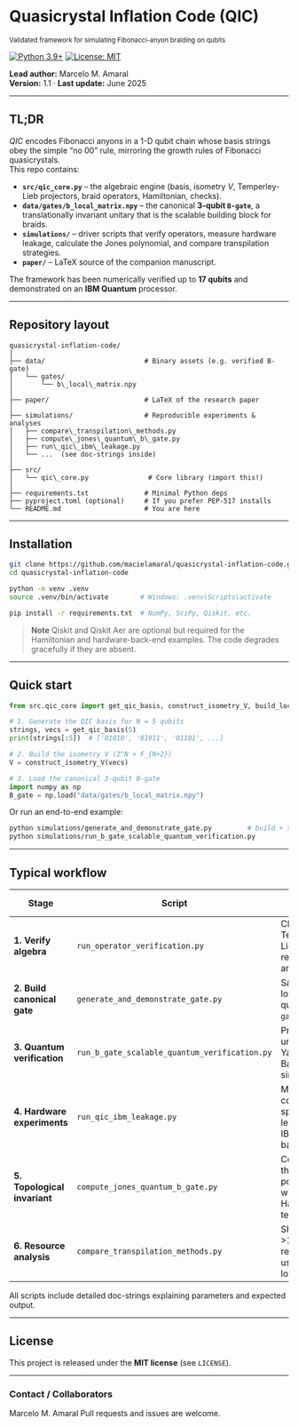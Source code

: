 # Quasicrystal Inflation Code (QIC)

<sub>Validated framework for simulating Fibonacci-anyon braiding on qubits</sub>

[![Python 3.9+](https://img.shields.io/badge/python-3.9%2B-blue.svg)](https://www.python.org)
[![License: MIT](https://img.shields.io/badge/license-MIT-green.svg)](LICENSE)

**Lead author:** Marcelo M. Amaral  
**Version:** 1.1 · **Last update:** June 2025

---

## TL;DR

*QIC* encodes Fibonacci anyons in a 1-D qubit chain whose basis strings obey the simple “no 00” rule, mirroring the growth rules of Fibonacci quasicrystals.  
This repo contains:

* **`src/qic_core.py`** – the algebraic engine (basis, isometry *V*, Temperley-Lieb projectors, braid operators, Hamiltonian, checks).  
* **`data/gates/b_local_matrix.npy`** – the canonical **3-qubit `B-gate`**, a translationally invariant unitary that is the scalable building block for braids.  
* **`simulations/`** – driver scripts that verify operators, measure hardware leakage, calculate the Jones polynomial, and compare transpilation strategies.  
* **`paper/`** – LaTeX source of the companion manuscript.

The framework has been numerically verified up to **17 qubits** and demonstrated on an **IBM Quantum** processor.

---

## Repository layout
```text
quasicrystal-inflation-code/
│
├── data/                         # Binary assets (e.g. verified B-gate)
│   └── gates/
│       └── b\_local\_matrix.npy
│
├── paper/                        # LaTeX of the research paper
│
├── simulations/                  # Reproducible experiments & analyses
│   ├── compare\_transpilation\_methods.py
│   ├── compute\_jones\_quantum\_b\_gate.py
│   ├── run\_qic\_ibm\_leakage.py
│   └── ...  (see doc-strings inside)
│
├── src/
│   └── qic\_core.py               # Core library (import this!)
│
├── requirements.txt              # Minimal Python deps
├── pyproject.toml (optional)     # If you prefer PEP-517 installs
└── README.md                     # You are here
```

---

## Installation

```bash
git clone https://github.com/macielamaral/quasicrystal-inflation-code.git
cd quasicrystal-inflation-code

python -m venv .venv
source .venv/bin/activate        # Windows: .venv\Scripts\activate

pip install -r requirements.txt  # NumPy, SciPy, Qiskit, etc.
````

> **Note**
> Qiskit and Qiskit Aer are optional but required for the Hamiltonian and hardware-back-end examples.
> The code degrades gracefully if they are absent.

---

## Quick start

```python
from src.qic_core import get_qic_basis, construct_isometry_V, build_local_projector_matrix

# 1. Generate the QIC basis for N = 5 qubits
strings, vecs = get_qic_basis(5)
print(strings[:5])  # ['01010', '01011', '01101', ...]

# 2. Build the isometry V (2^N × F_{N+2})
V = construct_isometry_V(vecs)

# 3. Load the canonical 3-qubit B-gate
import numpy as np
B_gate = np.load("data/gates/b_local_matrix.npy")
```

Or run an end-to-end example:

```bash
python simulations/generate_and_demonstrate_gate.py         # build + save B-gate
python simulations/run_b_gate_scalable_quantum_verification.py
```

---

## Typical workflow

| Stage                        | Script                                        | What it does                                         |
| ---------------------------- | --------------------------------------------- | ---------------------------------------------------- |
| **1. Verify algebra**        | `run_operator_verification.py`                | Checks Temperley-Lieb & braid relations for any *N*. |
| **2. Build canonical gate**  | `generate_and_demonstrate_gate.py`            | Saves the local 3-qubit `B-gate`.                    |
| **3. Quantum verification**  | `run_b_gate_scalable_quantum_verification.py` | Proves unitarity & Yang-Baxter via simulator.        |
| **4. Hardware experiments**  | `run_qic_ibm_leakage.py`                      | Measures code-space leakage on IBM backend.          |
| **5. Topological invariant** | `compute_jones_quantum_b_gate.py`             | Computes the Jones polynomial with Hadamard tests.   |
| **6. Resource analysis**     | `compare_transpilation_methods.py`            | Shows >10× depth reduction using the local gate.     |

All scripts include detailed doc-strings explaining parameters and expected output.

---

## License

This project is released under the **MIT license** (see `LICENSE`).

---

### Contact / Collaborators

Marcelo M. Amaral
Pull requests and issues are welcome.

